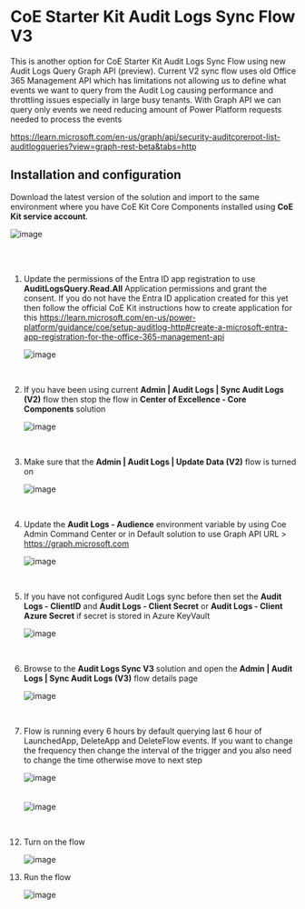 # CoE Starter Kit Audit Logs Sync Flow V3

This is another option for CoE Starter Kit Audit Logs Sync Flow using new Audit Logs Query Graph API (preview). Current V2 sync flow uses old Office 365 Management API which has limitations not allowing us to define what events we want to query from the Audit Log causing performance and throttling issues especially in large busy tenants. With Graph API we can query only events we need reducing amount of Power Platform requests needed to process the events 

https://learn.microsoft.com/en-us/graph/api/security-auditcoreroot-list-auditlogqueries?view=graph-rest-beta&tabs=http

## Installation and configuration

Download the latest version of the solution and import to the same environment where you have CoE Kit Core Components installed using **CoE Kit service account**.

![image](https://github.com/petepuu/coekit-auditlogsync-v3/assets/8307644/703e2280-52a4-4156-9466-4f650702ecee)

<br><br>
1. Update the permissions of the Entra ID app registration to use **AuditLogsQuery.Read.All** Application permissions and grant the consent. If you do not have the Entra ID application created for this yet then follow the official CoE Kit instructions how to create application for this https://learn.microsoft.com/en-us/power-platform/guidance/coe/setup-auditlog-http#create-a-microsoft-entra-app-registration-for-the-office-365-management-api

   ![image](https://github.com/petepuu/coekit-auditlogsync-v3/assets/8307644/6117dde1-281f-4e57-92ca-1b11b60f2ce6)

   <br>
2. If you have been using current **Admin | Audit Logs | Sync Audit Logs (V2)** flow then stop the flow in **Center of Excellence - Core Components** solution

   ![image](https://github.com/petepuu/coekit-auditlogsync-v3/assets/8307644/87eaaf70-808c-4654-a499-e8b7cda91c64)

   <br>
4. Make sure that the **Admin | Audit Logs | Update Data (V2)** flow is turned on

   ![image](https://github.com/petepuu/coekit-auditlogsync-v3/assets/8307644/158cc437-6598-44f6-bf66-4b24e0b0c05d)

   <br>
6. Update the **Audit Logs - Audience** environment variable by using Coe Admin Command Center or in Default solution to use Graph API URL > https://graph.microsoft.com

   ![image](https://github.com/petepuu/coekit-auditlogsync-v3/assets/8307644/05ea356e-a6ab-4dbc-acf3-8c1763abc751)

    <br>
7. If you have not configured Audit Logs sync before then set the **Audit Logs - ClientID** and **Audit Logs - Client Secret** or **Audit Logs - Client Azure Secret** if secret is stored in Azure KeyVault

   ![image](https://github.com/petepuu/coekit-auditlogsync-v3/assets/8307644/1c022d7b-5ba2-4545-8726-2d3d87b27ab6)

   <br>
9. Browse to the **Audit Logs Sync V3** solution and open the **Admin | Audit Logs | Sync Audit Logs (V3)** flow details page
    
    ![image](https://github.com/petepuu/coekit-auditlogsync-v3/assets/8307644/ce49509b-41eb-4193-a4e0-f246403b415f)

    <br>
11. Flow is running every 6 hours by default querying last 6 hour of LaunchedApp, DeleteApp and DeleteFlow events. If you want to change the frequency then change the interval of the trigger and you also need to change the time otherwise move to next step

     ![image](https://github.com/petepuu/coekit-auditlogsync-v3/assets/8307644/c172cf74-0963-4134-868c-caa3c2ebf063)
    <br><br><br>
    ![image](https://github.com/petepuu/coekit-auditlogsync-v3/assets/8307644/03f7ae30-6dcb-44d3-9b7a-6d1dcbd3a8f2)

   <br>

12. Turn on the flow

    ![image](https://github.com/petepuu/coekit-auditlogsync-v3/assets/8307644/cd76d8ae-2f34-4389-b568-d18149c3dbdb)

13. Run the flow

    ![image](https://github.com/petepuu/coekit-auditlogsync-v3/assets/8307644/28bc3e29-4ab3-4826-bd56-bbbc0d56b8af)

    
   



    

   
